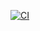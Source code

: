 [![CI](https://github.com/MiXACT/GoblinGame/actions/workflows/web.yml/badge.svg)](https://github.com/MiXACT/yarnGoblin/actions/workflows/web.yml)
<!-- [![Build status](https://ci.appveyor.com/api/projects/status/s8l4f34dubxjtuul?svg=true)](https://ci.appveyor.com/project/MiXACT/dom-game) -->
